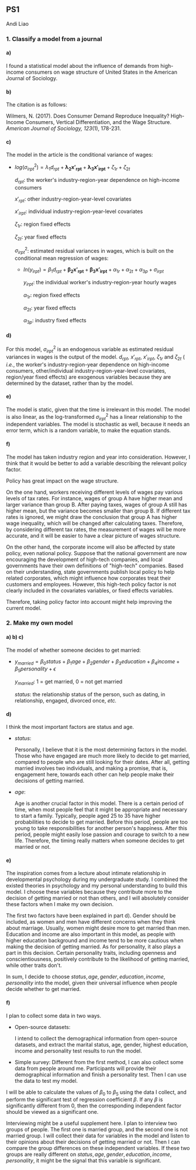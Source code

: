 ## PS1

Andi Liao

### 1. Classify a model from a journal

#### a)

I found a statistical model about the influence of demands from high-income consumers on wage structure of United States in the American Journal of Sociology.

#### b)

The citation is as follows:

Wilmers, N. (2017). Does Consumer Demand Reproduce Inequality? High-Income Consumers, Vertical Differentiation, and the Wage Structure. *American Journal of Sociology, 123*(1), 178-231.


#### c)

The model in the article is the conditional variance of wages:

  * $log\left(\sigma^2_{irpt}\right) = \lambda_1 d_{rpt} + \boldsymbol{\lambda_2 x'_{rpt}} + \boldsymbol{\lambda_3 x'_{irpt}} + \zeta_{1r} + \zeta_{2t}$

    $d_{rpt}$: the worker's industry-region-year dependence on high-income consumers

    $x'_{rpt}$: other industry-region-year-level covariates

    $x'_{irpt}$: individual industry-region-year-level covariates

    $\zeta_{1r}$: region fixed effects

    $\zeta_{2t}$: year fixed effects

    $\sigma^2_{irpt}$: estimated residual variances in wages, which is built on the conditional mean regression of wages:

      * $ln\left(y_{irpt}\right) = \beta_1 d_{rpt} + \boldsymbol{\beta_2 x'_{rpt}} + \boldsymbol{\beta_3 x'_{irpt}} + \alpha_{1r} + \alpha_{2t} + \alpha_{3p} + \sigma_{irpt}$

        $y_{irpt}$: the individual worker's industry-region-year hourly wages

        $\alpha_{1r}$: region fixed effects

        $\alpha_{2t}$: year fixed effects

        $\alpha_{3p}$: industry fixed effects


#### d)

For this model, $\sigma^2_{irpt}$ is an endogenous variable as estimated residual variances in wages is the output of the model. $d_{rpt}$, $x'_{rpt}$, $x'_{irpt}$, $\zeta_{1r}$ and $\zeta_{2t}$ ( *i.e.*, the worker's industry-region-year dependence on high-income consumers, other/individual industry-region-year-level covariates, region/year fixed effects) are exogenous variables because they are determined by the dataset, rather than by the model.


#### e)

The model is static, given that the time is irrelevant in this model. The model is also linear, as the log-transformed $\sigma^2_{irpt}$ has a linear relationship to the independent variables. The model is
stochastic as well, because it needs an error term, which is a random variable, to make the equation stands.

#### f)

The model has taken industry region and year into consideration. However, I think that it would be better to add a variable describing the relevant policy factor.

Policy has great impact on the wage structure.

On the one hand, workers receiving different levels of wages pay various levels of tax rates. For instance, wages of group A have higher mean and larger variance than group B. After paying taxes, wages of group A still has higher mean, but the variance becomes smaller than group B. If different tax rates is ignored, we might draw the conclusion that group A has higher wage inequality, which will be changed after calculating taxes. Therefore, by considering different tax rates, the measurement of wages will be more accurate, and it will be easier to have a clear picture of wages structure.

On the other hand, the corporate income will also be affected by state policy, even national policy. Suppose that the national government are now encouraging the development of high-tech companies, and local governments have their own definitions of "high-tech" companies. Based on their understanding, state governments publish local policy to help related corporates, which might influence how corporates treat their customers and employees. However, this high-tech policy factor is not clearly included in the covariates variables, or fixed effects variables.

Therefore, taking policy factor into account might help improving the current model.


### 2. Make my own model

#### a) b) c)

The model of whether someone decides to get married:

  * $y_{married} = \beta_0 status + \beta_1 age + \beta_2 gender + \beta_3 education + \beta_4 income + \beta_5personality + \epsilon$

    $y_{married}$: 1 = get married, 0 = not get married

    $status$: the relationship status of the person, such as dating, in relationship, engaged, divorced once, *etc.*

#### d)

I think the most important factors are status and age.

* $status$:

  Personally, I believe that it is the most determining factors in the model. Those who have engaged are much more likely to decide to get married, compared to people who are still looking for their dates. After all, getting married involves two individuals, and making a promise, that is, engagement here, towards each other can help people make their decisions of getting married.

* $age$:

  Age is another crucial factor in this model. There is a certain period of time, when most people feel that it might be appropriate and necessary to start a family. Typically, people aged 25 to 35 have higher probabilities to decide to get married. Before this period, people are too young to take responsibilities for another person's happiness. After this period, people might easily lose passion and courage to switch to a new life. Therefore, the timing really matters when someone decides to get married or not.


#### e)

The inspiration comes from a lecture about intimate relationship in developmental psychology during my undergraduate study. I combined the existed theories in psychology and my personal understanding to build this model. I choose these variables because they contribute more to the decision of getting married or not than others, and I will absolutely consider these factors when I make my own decision.

The first two factors have been explained in part d).  Gender should be included, as women and men have different concerns when they think about marriage. Usually, women might desire more to get married than men.
Education and income are also important in this model, as people with higher education background and income tend to be more cautious when making the decision of getting married. As for personality, it also plays a part in this decision. Certain personality traits, including openness and conscientiousness, positively contribute to the likelihood of getting married, while other traits don't.

In sum, I decide to choose $status, age, gender, education, income, personality$ into the model, given their universal influence when people decide whether to get married.

#### f)

I plan to collect some data in two ways.

* Open-source datasets:

  I intend to collect the demographical information from open-source datasets, and extract the marital status, age, gender, highest education, income and personality test results to run the model.

* Simple survey:
  Different from the first method, I can also collect some data from people around me. Participants will provide their demographical information and finish a personality test. Then I can use the data to test my model.

I will be able to calculate the values of $\beta_0$ to $\beta_5$ using the data I collect, and perform the significant test of regression coefficient $\beta$. If any $\beta$ is significantly different from $0$, then the corresponding independent factor should be viewed as a significant one.

Interviewing might be a useful supplement here. I plan to interview two groups of people. The first one is married group, and the second one is not married group. I will collect their data for variables in the model and listen to their opinions about their decisions of getting married or not. Then I can compare the group differences on these independent variables. If these two groups are really different on $status, age, gender, education, income, personality$, it might be the signal that this variable is significant.
